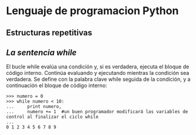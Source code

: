 # **Lenguaje de programacion Python** #

## Estructuras repetitivas ##

## *La sentencia while* ##

El bucle while evalúa una condición y, si es verdadera, ejecuta el bloque de código interno. Continúa evaluando y ejecutando mientras la condición sea verdadera. Se define con la palabra clave while seguida de la condición, y a continuación el bloque de código interno:

    >>> numero = 0
    >>> while numero < 10:
    ...     print numero,
    ...     numero += 1  #un buen programador modificará las variables de control al finalizar el ciclo while
    ...
    0 1 2 3 4 5 6 7 8 9
